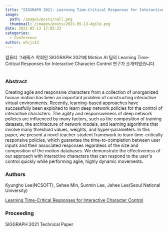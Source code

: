 ```yaml
---
title: "SIGGRAPH 2021: Learning Time-Critical Responses for Interactive Character Control"
image: 
  path: /images/posts/null.png
  thumbnail: /images/posts/2021-05-13-Agile.png
date: 2021-05-13 17:02:23
categories:
  - Conference
author: whcjs13
---
```


컴퓨터 그래픽스 학회인 SIGGRAPH 2021에 Motion AI 팀의 Learning Time-Critical Responses for Interactive Character Control 연구가 소개되었습니다.

<figure class="align-center">
  <a href="#"><img src="{{ '/images/posts/2021-05-13-Agile.png' | absolute_url }}" alt=""></a>
</figure>

### Abstract

Creating agile and responsive characters from a collection of unorganized human motion has been an important problem of constructing interactive virtual environments. Recently, learning-based approaches have successfully been exploited to learn deep network policies for the control of interactive characters. The agility and responsiveness of deep network policies are influenced by many factors, such as the composition of training datasets, the architecture of network models, and learning algorithms that involve many threshold values, weights, and hyper-parameters. In this paper, we present a novel teacher-student framework to learn time-critically responsive policies, which guarantee the time-to-completion between user inputs and their associated responses regardless of the size and composition of the motion databases. We demonstrate the effectiveness of our approach with interactive characters that can respond to the user's control quickly while performing agile, highly dynamic movements.

### Authors

Kyungho Lee(NCSOFT), Sehee Min, Sunmin Lee, Jehee Lee(Seoul National University)


[Learning Time-Critical Responses for Interactive Character Control](http://mrl.snu.ac.kr/research/ProjectAgile/Agile.html)

### Proceeding

SIGGRAPH 2021 Technical Paper